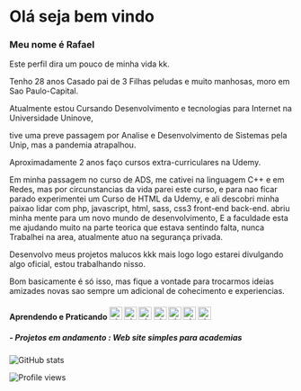 # Olá seja bem vindo
### Meu nome é Rafael

Este perfil dira um pouco de minha vida kk.

 Tenho 28 anos Casado pai de 3 Filhas peludas e muito manhosas, moro em Sao Paulo-Capital.
 
 Atualmente estou Cursando Desenvolvimento e tecnologias para Internet na Universidade Uninove,
 
   tive uma preve passagem por Analise e Desenvolvimento de Sistemas pela Unip, mas a pandemia atrapalhou.
 
Aproximadamente 2 anos faço cursos extra-curriculares na Udemy.

Em minha passagem no curso de ADS, me cativei na linguagem C++ e em Redes, mas por circunstancias da vida parei este curso, e para nao ficar parado experimentei um Curso de HTML da Udemy, e ali descobri minha paixao lidar com php, javascript, html, sass, css3 front-end back-end. abriu minha mente para um novo mundo de desenvolvimento,
 E a faculdade esta me ajudando muito na parte teorica que estava sentindo falta, nunca Trabalhei na area,  atualmente atuo na segurança privada.
 
 Desenvolvo meus projetos malucos kkk mais logo logo estarei divulgando algo oficial, estou trabalhando nisso.
 
  Bom basicamente é só isso, mas fique a vontade para trocarmos ideias amizades novas sao sempre um adicional de cohecimento e experiencias. 
  
 ####  Aprendendo e Praticando <img src='https://img.shields.io/badge/CSS3-1572B6?style=for-the-badge&logo=css3&logoColor=white' alt='github' height='23'>  <img src='https://img.shields.io/badge/JavaScript-323330?style=for-the-badge&logo=javascript&logoColor=F7DF1E' alt='github' height='23'>  <img src='https://img.shields.io/badge/PHP-777BB4?style=for-the-badge&logo=php&logoColor=white' alt='github' height='23'>  <img src='https://img.shields.io/badge/Vue.js-35495E?style=for-the-badge&logo=vuedotjs&logoColor=4FC08D' alt='github' height='23'>  <img src='https://img.shields.io/badge/Bootstrap-563D7C?style=for-the-badge&logo=bootstrap&logoColor=white' alt='github' height='23'>  <img src='https://img.shields.io/badge/jQuery-0769AD?style=for-the-badge&logo=jquery&logoColor=white' alt='github' height='23'>  <img src='https://img.shields.io/badge/Laravel-FF2D20?style=for-the-badge&logo=laravel&logoColor=white' alt='github' height='23'>

##### - Projetos em andamento : Web site simples para academias





![GitHub stats](https://github-readme-stats.vercel.app/api?username=RafaelOlive26sp&theme=noctis_minimus&show_icons=true&count_private=true)

![Profile views](https://gpvc.arturio.dev/RafaelOlive26sp)  


